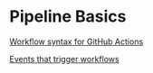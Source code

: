 # Pipeline Basics

[Workflow syntax for GitHub Actions](https://docs.github.com/en/actions/using-workflows/workflow-syntax-for-github-actions)

[Events that trigger workflows](https://docs.github.com/en/actions/learn-github-actions/events-that-trigger-workflows)

